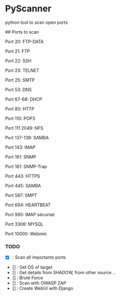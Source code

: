 # PyScanner

python tool to scan open ports


## Ports to scan

Port 20: FTP-DATA

Port 21: FTP

Port 22: SSH

Port 23: TELNET

Port 25: SMTP

Port 53: DNS

Port 67-68: DHCP

Port 80: HTTP

Port 110: POP3

Port 111 2049: NFS

Port 137-139: SAMBA

Port 143: IMAP

Port 161: SNMP

Port 161: SNMP-Trap

Port 443: HTTPS

Port 445: SAMBA

Port 587: SMPT

Port 694: HEARTBEAT

Port 995: IMAP sécurisé

Port 3306: MYSQL

Port 10000: Webmin

### TODO

- [x] : Scan all importants ports
- []  : Get OS of target
- []  : Get details from SHADOW, from other source ..
- []  : Brute Force
- []  : Scan with OWASP ZAP
- []  : Create WebUI with Django